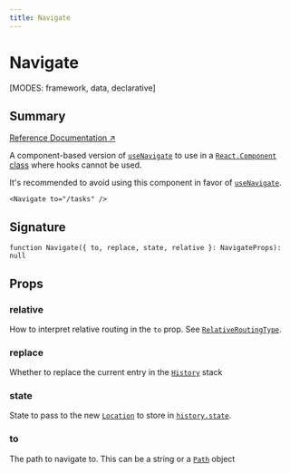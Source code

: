 ```yaml
---
title: Navigate
---
```


# Navigate

<!--
⚠️ ⚠️ IMPORTANT ⚠️ ⚠️ 

Thank you for helping improve our documentation!

This file is auto-generated from the JSDoc comments in the source
code, so please edit the JSDoc comments in the file below and this
file will be re-generated once those changes are merged.

https://github.com/remix-run/react-router/blob/main/packages/react-router/lib/components.tsx
-->

[MODES: framework, data, declarative]

## Summary

[Reference Documentation ↗](https://api.reactrouter.com/v7/functions/react_router.index.Navigate.html)

A component-based version of [`useNavigate`](../hooks/useNavigate) to use in a
[`React.Component` class](https://react.dev/reference/react/Component) where
hooks cannot be used.

It's recommended to avoid using this component in favor of [`useNavigate`](../hooks/useNavigate).

```tsx
<Navigate to="/tasks" />
```

## Signature

```tsx
function Navigate({ to, replace, state, relative }: NavigateProps): null
```

## Props

### relative

How to interpret relative routing in the `to` prop.
See [`RelativeRoutingType`](https://api.reactrouter.com/v7/types/react_router.index.RelativeRoutingType.html).

### replace

Whether to replace the current entry in the [`History`](https://developer.mozilla.org/en-US/docs/Web/API/History)
stack

### state

State to pass to the new [`Location`](https://api.reactrouter.com/v7/interfaces/react_router.index.Location.html) to store in [`history.state`](https://developer.mozilla.org/en-US/docs/Web/API/History/state).

### to

The path to navigate to. This can be a string or a [`Path`](https://api.reactrouter.com/v7/interfaces/react_router.index.Path.html) object

